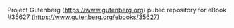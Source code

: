 Project Gutenberg (https://www.gutenberg.org) public repository for eBook #35627 (https://www.gutenberg.org/ebooks/35627)
